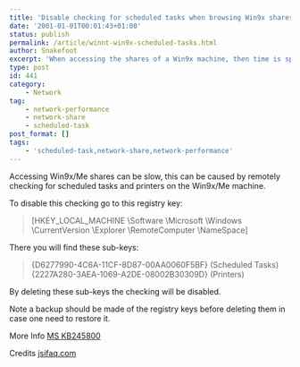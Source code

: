 ```yaml
---
title: 'Disable checking for scheduled tasks when browsing Win9x shares'
date: '2001-01-01T00:01:43+01:00'
status: publish
permalink: /article/winnt-win9x-scheduled-tasks.html
author: Snakefoot
excerpt: 'When accessing the shares of a Win9x machine, then time is spend on checking for scheduled tasks.'
type: post
id: 441
category:
    - Network
tag:
    - network-performance
    - network-share
    - scheduled-task
post_format: []
tags:
    - 'scheduled-task,network-share,network-performance'
---
```

Accessing Win9x/Me shares can be slow, this can be caused by remotely checking for scheduled tasks and printers on the Win9x/Me machine.  
  
 To disable this checking go to this registry key:

> \[HKEY\_LOCAL\_MACHINE \\Software \\Microsoft \\Windows \\CurrentVersion \\Explorer \\RemoteComputer \\NameSpace\]

 There you will find these sub-keys:  
> {D6277990-4C6A-11CF-8D87-00AA0060F5BF} (Scheduled Tasks)  
>  {2227A280-3AEA-1069-A2DE-08002B30309D} (Printers)

 By deleting these sub-keys the checking will be disabled.  
  
 Note a backup should be made of the registry keys before deleting them in case one need to restore it.  
  
 More Info [MS KB245800](http://support.microsoft.com/kb/245800 "Delay Viewing Shares on a Microsoft Windows 98-Based Computer From a Windows 2000-Based Computer [Q245800]")  
  
 Credits [jsifaq.com](http://www.jsifaq.com/)